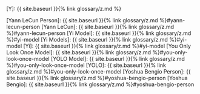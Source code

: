 [Y]: {{ site.baseurl }}{% link glossary/z.md %}

[Yann LeCun Person]: {{ site.baseurl }}{% link glossary/z.md %}#yann-lecun-person
[Yann LeCun]: {{ site.baseurl }}{% link glossary/z.md %}#yann-lecun-person
[Yi Model]: {{ site.baseurl }}{% link glossary/z.md %}#yi-model
[Yi Models]: {{ site.baseurl }}{% link glossary/z.md %}#yi-model
[Yi]: {{ site.baseurl }}{% link glossary/z.md %}#yi-model
[You Only Look Once Model]: {{ site.baseurl }}{% link glossary/z.md %}#you-only-look-once-model
[YOLO Model]: {{ site.baseurl }}{% link glossary/z.md %}#you-only-look-once-model
[YOLO]: {{ site.baseurl }}{% link glossary/z.md %}#you-only-look-once-model
[Yoshua Bengio Person]: {{ site.baseurl }}{% link glossary/z.md %}#yoshua-bengio-person
[Yoshua Bengio]: {{ site.baseurl }}{% link glossary/z.md %}#yoshua-bengio-person
